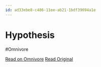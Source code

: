 ```yaml
---
id: ad33ebe8-c486-11ee-ab21-1bdf39694a1e
---
```


# Hypothesis
#Omnivore

[Read on Omnivore](https://omnivore.app/me/hypothesis-18d7bd124a9)
[Read Original](https://hypothes.is/a/zENNaMSFEe6Ijjdw9Gf90A)

